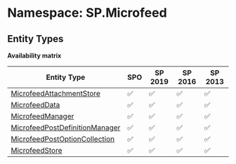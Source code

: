 # Namespace: SP.Microfeed

## Entity Types

**Availability matrix**

Entity Type | SPO | SP 2019 | SP 2016 | SP 2013
----------|-----|---------|---------|--------
[MicrofeedAttachmentStore](./EntityTypes/MicrofeedAttachmentStore.md) | ✅ | ✅ | ✅ | ✅
[MicrofeedData](./EntityTypes/MicrofeedData.md) | ✅ | ✅ | ✅ | ✅
[MicrofeedManager](./EntityTypes/MicrofeedManager.md) | ✅ | ✅ | ✅ | ✅
[MicrofeedPostDefinitionManager](./EntityTypes/MicrofeedPostDefinitionManager.md) | ✅ | ✅ | ✅ | ✅
[MicrofeedPostOptionCollection](./EntityTypes/MicrofeedPostOptionCollection.md) | ✅ | ✅ | ✅ | ✅
[MicrofeedStore](./EntityTypes/MicrofeedStore.md) | ✅ | ✅ | ✅ | ✅
